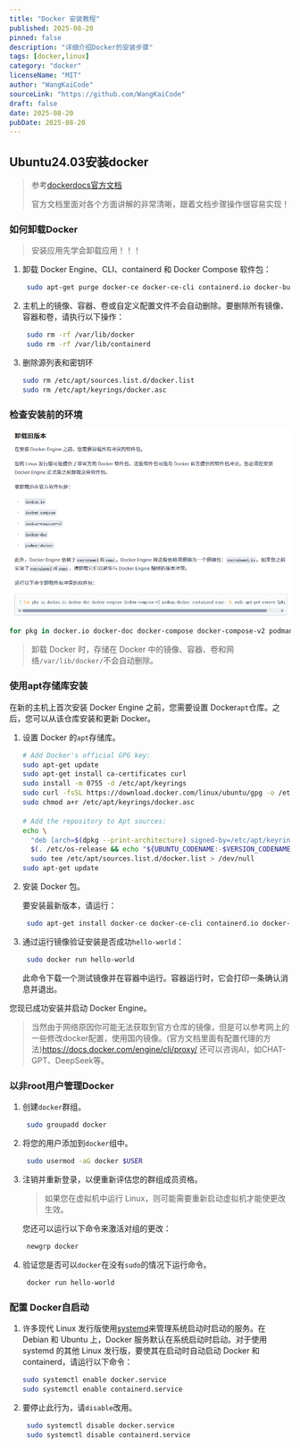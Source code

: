 ```yaml
---
title: "Docker 安装教程"
published: 2025-08-20
pinned: false
description: "详细介绍Docker的安装步骤"
tags: [docker,linux]
category: "docker"
licenseName: "MIT"
author: "WangKaiCode"
sourceLink: "https://github.com/WangKaiCode"
draft: false
date: 2025-08-20
pubDate: 2025-08-20
---
```


## Ubuntu24.03安装docker

> 参考[dockerdocs官方文档](https://docs.docker.com/engine/install/ubuntu/)
>
> 官方文档里面对各个方面讲解的非常清晰，跟着文档步骤操作很容易实现！

### 如何卸载Docker

> 安装应用先学会卸载应用！！！

1. 卸载 Docker Engine、CLI、containerd 和 Docker Compose 软件包：

   ```bash
    sudo apt-get purge docker-ce docker-ce-cli containerd.io docker-buildx-plugin docker-compose-plugin docker-ce-rootless-extras
   ```

2. 主机上的镜像、容器、卷或自定义配置文件不会自动删除。要删除所有镜像、容器和卷，请执行以下操作：

   ```bash
    sudo rm -rf /var/lib/docker
    sudo rm -rf /var/lib/containerd
   ```

3. 删除源列表和密钥环

   ```bash
   sudo rm /etc/apt/sources.list.d/docker.list
   sudo rm /etc/apt/keyrings/docker.asc
   ```

### 检查安装前的环境

![卸载旧版本docekr](./卸载旧版本docekr.png)

```bash
for pkg in docker.io docker-doc docker-compose docker-compose-v2 podman-docker containerd runc; do sudo apt-get remove $pkg; done
```

> 卸载 Docker 时，存储在 Docker 中的镜像、容器、卷和网络`/var/lib/docker/`不会自动删除。

### 使用apt存储库安装

在新的主机上首次安装 Docker Engine 之前，您需要设置 Docker`apt`仓库。之后，您可以从该仓库安装和更新 Docker。

1. 设置 Docker 的`apt`存储库。

   ```bash
   # Add Docker's official GPG key:
   sudo apt-get update
   sudo apt-get install ca-certificates curl
   sudo install -m 0755 -d /etc/apt/keyrings
   sudo curl -fsSL https://download.docker.com/linux/ubuntu/gpg -o /etc/apt/keyrings/docker.asc
   sudo chmod a+r /etc/apt/keyrings/docker.asc
   
   # Add the repository to Apt sources:
   echo \
     "deb [arch=$(dpkg --print-architecture) signed-by=/etc/apt/keyrings/docker.asc] https://download.docker.com/linux/ubuntu \
     $(. /etc/os-release && echo "${UBUNTU_CODENAME:-$VERSION_CODENAME}") stable" | \
     sudo tee /etc/apt/sources.list.d/docker.list > /dev/null
   sudo apt-get update
   ```

2. 安装 Docker 包。

   要安装最新版本，请运行：

   ```bash
    sudo apt-get install docker-ce docker-ce-cli containerd.io docker-buildx-plugin docker-compose-plugin
   ```

3. 通过运行镜像验证安装是否成功`hello-world`：

   ```bash
    sudo docker run hello-world
   ```

   此命令下载一个测试镜像并在容器中运行。容器运行时，它会打印一条确认消息并退出。

您现已成功安装并启动 Docker Engine。

> 当然由于网络原因你可能无法获取到官方仓库的镜像，但是可以参考网上的一些修改docker配置，使用国内镜像。(官方文档里面有配置代理的方法)https://docs.docker.com/engine/cli/proxy/   还可以咨询AI，如CHAT-GPT、DeepSeek等。

### 以非root用户管理Docker

1. 创建`docker`群组。

   ```bash
    sudo groupadd docker
   ```

2. 将您的用户添加到`docker`组中。

   ```bash
    sudo usermod -aG docker $USER
   ```

3. 注销并重新登录，以便重新评估您的群组成员资格。

   > 如果您在虚拟机中运行 Linux，则可能需要重新启动虚拟机才能使更改生效。

   您还可以运行以下命令来激活对组的更改：

   ```bash
    newgrp docker
   ```

4. 验证您是否可以`docker`在没有`sudo`的情况下运行命令。

   ```bash
    docker run hello-world
   ```

### 配置 Docker自启动

1. 许多现代 Linux 发行版使用[systemd](https://systemd.io/)来管理系统启动时启动的服务。在 Debian 和 Ubuntu 上，Docker 服务默认在系统启动时启动。对于使用 systemd 的其他 Linux 发行版，要使其在启动时自动启动 Docker 和 containerd，请运行以下命令：

   ```bash
   sudo systemctl enable docker.service
   sudo systemctl enable containerd.service
   ```

2. 要停止此行为，请`disable`改用。

   ```bash
    sudo systemctl disable docker.service
    sudo systemctl disable containerd.service
   ```


